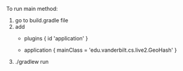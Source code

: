 To run main method:
1. go to build.gradle file
2. add
    * plugins {
        id 'application'
    }

    * application {
        mainClass = 'edu.vanderbilt.cs.live2.GeoHash'
    }
3. ./gradlew run